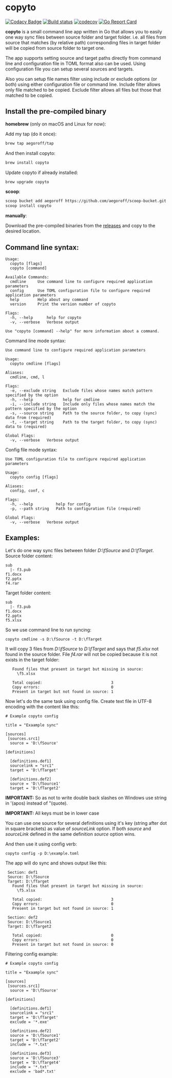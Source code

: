 copyto
======

[![Codacy Badge](https://api.codacy.com/project/badge/Grade/c3518056c9b642f291c1ee83cc868c95)](https://app.codacy.com/manual/egoroff/copyto?utm_source=github.com&utm_medium=referral&utm_content=aegoroff/copyto&utm_campaign=Badge_Grade_Dashboard)
[![Build status](https://ci.appveyor.com/api/projects/status/21801axnoh4oxadf?svg=true)](https://ci.appveyor.com/project/aegoroff/copyto) [![codecov](https://codecov.io/gh/aegoroff/copyto/branch/master/graph/badge.svg)](https://codecov.io/gh/aegoroff/copyto) [![Go Report Card](https://goreportcard.com/badge/github.com/aegoroff/copyto)](https://goreportcard.com/report/github.com/aegoroff/copyto)

**copyto** is a small command line app written in Go that allows you to easily one way
sync files between source folder and target folder. i.e. all files from source that
matches (by relative path) corresponding files in target folder will be copied from source folder to
target one.

The app supports setting source and target paths directly from command line and configuration file
in TOML format also can be used. Using configuration file you can setup several sources and targets.

Also you can setup file names filter using include or exclude options (or both) using either configuration
file or command line. Include filter allows only file matched to be copied. Exclude filter allows all files but 
those that matched to be copied.

## Install the pre-compiled binary

**homebrew** (only on macOS and Linux for now):

Add my tap (do it once):
```sh
brew tap aegoroff/tap
```
And then install copyto:
```sh
brew install copyto
```
Update copyto if already installed:
```sh
brew upgrade copyto
```

**scoop**:

```sh
scoop bucket add aegoroff https://github.com/aegoroff/scoop-bucket.git
scoop install copyto
```

**manually**:

Download the pre-compiled binaries from the [releases](https://github.com/aegoroff/copyto/releases) and
copy to the desired location.

Command line syntax:
--------------------
```
Usage:
  copyto [flags]
  copyto [command]

Available Commands:
  cmdline     Use command line to configure required application parameters
  config      Use TOML configuration file to configure required application parameters
  help        Help about any command
  version     Print the version number of copyto

Flags:
  -h, --help      help for copyto
  -v, --verbose   Verbose output

Use "copyto [command] --help" for more information about a command.
```

Command line mode syntax:
```
Use command line to configure required application parameters

Usage:
  copyto cmdline [flags]

Aliases:
  cmdline, cmd, l

Flags:
  -e, --exclude string   Exclude files whose names match pattern specified by the option
  -h, --help             help for cmdline
  -i, --include string   Include only files whose names match the pattern specified by the option
  -s, --source string    Path to the source folder, to copy (sync) data from (required)
  -t, --target string    Path to the target folder, to copy (sync) data to (required)

Global Flags:
  -v, --verbose   Verbose output
```

Config file mode syntax:
```
Use TOML configuration file to configure required application parameters

Usage:
  copyto config [flags]

Aliases:
  config, conf, c

Flags:
  -h, --help          help for config
  -p, --path string   Path to configuration file (required)

Global Flags:
  -v, --verbose   Verbose output
```

Examples:
---------

Let's do one way sync files between folder *D:\fSource* and *D:\fTarget*. Source folder content:
```
sub
  |- f3.pub
f1.docx
f2.pptx
f4.rar
```

Target folder content:
```
sub
  |- f3.pub
f1.docx
f2.pptx
f5.xlsx
```

So we use command line to run syncing:
```
copyto cmdline -s D:\fSource -t D:\fTarget
```

It will copy 3 files from *D:\fSource* to *D:\fTarget* and says that *f5.xlsx* not found in the source folder. 
File *f4.rar* will not be copied because it is not exists in the target folder:

```
   Found files that present in target but missing in source:
     \f5.xlsx

   Total copied:                              3
   Copy errors:                               0
   Present in target but not found in source: 1
```

Now let's do the same task using config file. Create text file in UTF-8 encoding with the content like this:
```
# Example copyto config

title = "Exaample sync"

[sources]
 [sources.src1]
  source = 'D:\fSource'

[definitions]

  [definitions.def1]
  sourcelink = "src1"
  target = 'D:\fTarget'

  [definitions.def2]
  source = 'D:\fSource1'
  target = 'D:\fTarget2'
```
**IMPORTANT:** So as not to write double back slashes on Windows use string in '(apos) instead of "(quote).

**IMPORTANT:** All keys must be in lower case

You can use one source for several definitions using it's key (string after dot in square brackets) as value 
of *sourceLink* option. If both *source* and *sourceLink* defined in the
same definition *source* option wins.

And then use it using config verb:
```
copyto config -p D:\example.toml
```
The app will do sync and shows output like this:
```
 Section: def1
 Source: D:\fSource
 Target: D:\fTarget
   Found files that present in target but missing in source:
     \f5.xlsx

   Total copied:                              3
   Copy errors:                               0
   Present in target but not found in source: 1

 Section: def2
 Source: D:\fSource1
 Target: D:\fTarget2

   Total copied:                              0
   Copy errors:                               0
   Present in target but not found in source: 0
```

Filtering config example:
```
# Example copyto config

title = "Exaample sync"

[sources]
 [sources.src1]
  source = 'D:\fSource'

[definitions]

  [definitions.def1]
  sourcelink = "src1"
  target = 'D:\fTarget'
  exclude = '*.exe'

  [definitions.def2]
  source = 'D:\fSource1'
  target = 'D:\fTarget2'
  include = '*.txt'

  [definitions.def3]
  source = 'D:\fSource3'
  target = 'D:\fTarget4'
  include = '*.txt'
  exclude = 'bad*.txt'
```